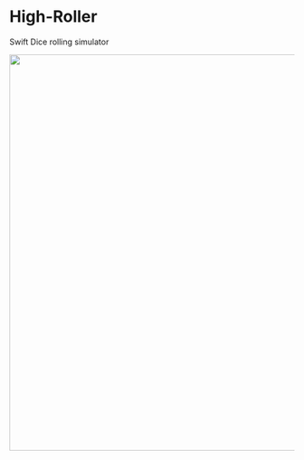 # High-Roller
Swift Dice rolling simulator

<img height="700" src="https://github.com/OdongoWaga/High-Roller/blob/master/HighRoller/Assets/Sep-05-2019%2007-39-54.gif" />


